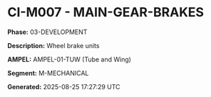 # CI-M007 - MAIN-GEAR-BRAKES

**Phase:** 03-DEVELOPMENT

**Description:** Wheel brake units

**AMPEL:** AMPEL-01-TUW (Tube and Wing)

**Segment:** M-MECHANICAL

**Generated:** 2025-08-25 17:27:29 UTC
